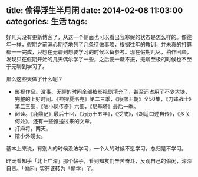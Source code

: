 title: 偷得浮生半月闲
date: 2014-02-08 11:03:00
categories: 生活
tags:
---
好几天没有更新博客了，从这一个侧面也可以看出我寒假的状态是怎么样的。像往年一样，假期之前满心期待地列了几条待做事项，根据往年的教训，并未真的打算都一一完成，只想在无聊到想要学习的时候以备参考。现在假期几尽，稍作回顾，发现只在假期开始的几天偶尔学了一些，之后便一蹶不振，无聊至极的时候也不至于无聊到学习了。

那么这些天做了什么呢？

* 影视作品。没事、无聊的时间全部被影视剧填充了，甚至还占用了不少大块、完整的上好时间。《神探夏洛克》第二三季，《康熙王朝》全50集，《刀锋战士》第二三部，《陆小凤传奇》六部，《尼基塔》最后一季。
* 阅读。《鹿鼎记》最后十回，《万历十五年》，《受戒》，《胡适口述自传》，《乡关何处》，还有一些推送过来的文章。
* 打麻将，两天。
* 陪小外甥女。

基本上来说，有别人的时候没法学习，一个人的时候不愿学习，总归是不学习。

昨天看知乎「北上广深」那个帖子，看到知友们辛苦奋斗，反观自己的偷闲，深深自责。「偷闲」实在该转为「偷学」了。